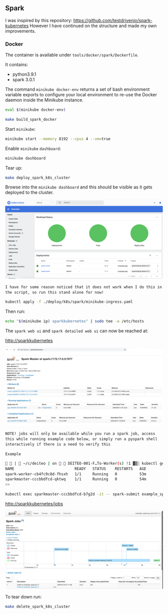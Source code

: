 ## Spark

I was inspired by this repository: https://github.com/testdrivenio/spark-kubernetes
However I have continued on the structure and made my own improvements.

### Docker

The container is available under `tools/docker/spark/Dockerfile`.

It contains:

* python3.9.1
* spark 3.0.1

The command `minikube docker-env` returns a set of bash environment variable exports to configure
your local environment to re-use the Docker daemon inside the Minikube instance.
```bash
eval $(minikube docker-env)
```

```bash
make build_spark_docker
```

Start `minikube`:
```bash
minikube start --memory 8192 --cpus 4 --vm=true
```

Enable `minikube` `dashboard`:
```bash
minikube dashboard
```

Tear up:
```bash
make deploy_spark_k8s_cluster
```

Browse into the `minikube dashboard` and this should be visible as it gets deployed to the cluster.

![alt text](img/minikubedashboard.png)

`I have for some reason noticed that it does not work when I do this in the script, so run this
stand alone for now!`

```bash
kubectl apply -f ./deploy/k8s/spark/minikube-ingress.yaml
```

Then run:

```bash
echo "$(minikube ip) sparkkubernetes" | sudo tee -a /etc/hosts
```

The `spark web ui` and `spark detailed web ui` can now be reached at:

[http://sparkkubernetes](http://sparkkubernetes/)

![alt text](img/sparkui.png)

`NOTE! jobs will only be available while you run a spark job, access this while running example
code below, or simply run a pyspark shell interactively if there is a need to verify this`

`Example`

```bash
  |  ~/c/deiteo | on   DEITEO-001-F…To-Worker(s) !1 ▓▒░ kubectl get pods
NAME                           READY   STATUS    RESTARTS   AGE
spark-worker-cb4fc9c8d-fhsxh   1/1     Running   0          53m
sparkmaster-cccbbdfcd-qktwq    1/1     Running   0          54m
>>
```

```bash
kubectl exec sparkmaster-cccbbdfcd-b7g2d -it -- spark-submit example_spark.py --config deiteo.yaml --local False
```

[http://sparkkubernetes/jobs](http://sparkkubernetes/jobs)

![alt text](img/detailedsparkexecutors.png)

To tear down run:
```bash
make delete_spark_k8s_cluster
```
